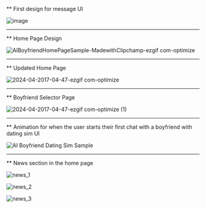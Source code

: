 ** First design for message UI

![image](https://github.com/AI-Boyfriend/Full-Stack/assets/89223038/4331afef-340e-4b44-ba5e-f55a3b236953)

-------------------------------------------------------

** Home Page Design

![AIBoyfriendHomePageSample-MadewithClipchamp-ezgif com-optimize](https://github.com/AI-Boyfriend/Full-Stack/assets/89223038/47de3582-d02b-47ab-a4d7-f2edd464759e)

-------------------------------------------------------

** Updated Home Page

![2024-04-2017-04-47-ezgif com-optimize](https://github.com/AI-Boyfriend/Full-Stack/assets/89223038/f8c2d353-d2e5-4f34-8a28-d41b02b9c2d0)

-------------------------------------------------------

** Boyfriend Selector Page

![2024-04-2017-04-47-ezgif com-optimize (1)](https://github.com/AI-Boyfriend/Full-Stack/assets/89223038/552258c7-cc01-494c-ba43-a508a76d451b)

-------------------------------------------------------

** Animation for when the user starts their first chat with a boyfriend with dating sim UI

![AI Boyfriend Dating Sim Sample](https://github.com/AI-Boyfriend/Full-Stack/assets/89223038/d2a9a22b-4206-4212-893b-d38fafa6bb48)

-------------------------------------------------------

** News section in the home page

![news_1](https://github.com/AI-Boyfriend/Full-Stack/assets/89223038/f4d1284c-bb38-4dc9-aec9-5fc03595413f)

![news_2](https://github.com/AI-Boyfriend/Full-Stack/assets/89223038/45389bc8-84c0-4633-98af-359b671e3519)

![news_3](https://github.com/AI-Boyfriend/Full-Stack/assets/89223038/ce04e4df-1058-47a8-8f57-0469eb115544)
